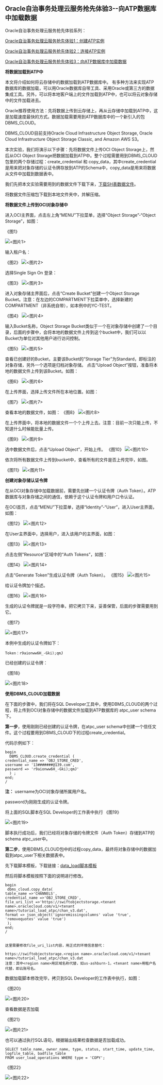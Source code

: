 ## Oracle自治事务处理云服务抢先体验3--向ATP数据库中加载数据


Oracle自治事务处理云服务抢先体验系列：

[Oracle自治事务处理云服务抢先体验1：创建ATP实例](https://github.com/cloud-is-coming/oraclecloud/blob/master/atp-get-started/atp-provisioning-1.md)

[Oracle自治事务处理云服务抢先体验2：连接ATP实例](https://github.com/cloud-is-coming/oraclecloud/blob/master/atp-get-started/atp-connecting-1.md)

[Oracle自治事务处理云服务抢先体验3：向ATP数据库中加载数据](https://github.com/cloud-is-coming/oraclecloud/blob/master/atp-get-started/atp-loading-1.md)

 

**将数据加载到ATP中**

本文将介绍如何将云存储中的数据加载到ATP数据库中。
有多种方法来实现ATP数据库的数据加载，可以用Oracle数据库自带工具、采用Oracle或第三方的数据集成工具。另外，可以将本地客户端上的文件加载到ATP中，也可以将云对象存储中的文件加载进去。

Oracle推荐使用方法：先将数据上传到云存储上，再从云存储中加载到ATP中，这是加载速度最快的方式。数据加载需要用到ATP数据库中的一个新引入的包DBMS_CLOUD。

DBMS_CLOUD目前支持Oracle Cloud Infrastructure Object Storage, Oracle Cloud Infrastructure Object Storage Classic, and Amazon AWS S3。

本次实验，我们将演示以下步骤：先将数据文件上传OCI Object Storage上，然后从OCI Object Storage把数据加载到ATP中。整个过程需要用到DBMS_CLOUD包里的两个存储过程：create_credential 和 copy_data，其中create_credential是用来把对象存储的认证令牌存放到ATP的Schema中，copy_data是用来将数据从文件中加载到数据表中。

我们先把本文实验需要用到的数据文件下载下来，[下载SH表数据文件](https://github.com/cloud-is-coming/oraclecloud/blob/master/atp-get-started/scripts/datafiles_for_SH_tables.zip)。

将数据文件压缩包下载到本地文件夹中，并解压缩。

**将数据文件上传到OCI对象存储中**


进入OCI主界面，点击左上角“MENU”下拉菜单，选择“Object Storage”-“Object Storage”，如图：

《图1》

![**<图片1>**](https://github.com/cloud-is-coming/oraclecloud/blob/master/atp-get-started/Loading/1.png)


输入租户名：

《图2》
![**<图片2>**](https://github.com/cloud-is-coming/oraclecloud/blob/master/atp-get-started/Loading/2.png)


选择Single Sign On 登录：

《图3》
![**<图片3>**](https://github.com/cloud-is-coming/oraclecloud/blob/master/atp-get-started/Loading/3.png)


进入对象存储主界面后，点击“Create Bucket”创建一个Object Storage Bucket。注意：在左边的COMPARTMENT下拉菜单中，选择新建的COMPARTMENT（非系统自带），如本例中的YC-TEST。

《图4》
![**<图片4>**](https://github.com/cloud-is-coming/oraclecloud/blob/master/atp-get-started/Loading/4.png)

输入Bucket名称，Object Storage Bucket类似于一个在对象存储中创建了一个目录，后面的步骤中，会将本地的数据文件上传到这个bucket中，我们可以以Bucket为单位对其他用户进行访问控制。

《图5》
![**<图片5>**](https://github.com/cloud-is-coming/oraclecloud/blob/master/atp-get-started/Loading/5.png)

查看已创建好的Bucket，主要该Bucket的“Storage Tier”为Standard，即标注的对象存储，另外一个选项是归档对象存储。 点击“Upload Object”按钮，准备将本地的数据文件上传到该Bucket。如图：

《图6》
![**<图片6>**](https://github.com/cloud-is-coming/oraclecloud/blob/master/atp-get-started/Loading/6.png)


在上传界面，选择上传文件所在本地位置。如图：

《图7》
![**<图片7>**](https://github.com/cloud-is-coming/oraclecloud/blob/master/atp-get-started/Loading/7.png)

查看本地的数据文件，如图：
《图8》
![**<图片8>**](https://github.com/cloud-is-coming/oraclecloud/blob/master/atp-get-started/Loading/8.png)

在上传界面中，将本地的数据文件一个个上传上去。注意：目前一次只能上传，不知道什么时候能批量上传。

《图9》
![**<图片9>**](https://github.com/cloud-is-coming/oraclecloud/blob/master/atp-get-started/Loading/9.png)

选中数据文件后，点击“Upload Object”，开始上传。
《图10》
![**<图片10>**](https://github.com/cloud-is-coming/oraclecloud/blob/master/atp-get-started/Loading/10.png)


依次将所有数据文件上传到bucket中，查看所有的文件是否上传完毕，如图。

《图11》
![**<图片11>**](https://github.com/cloud-is-coming/oraclecloud/blob/master/atp-get-started/Loading/11.png)



**创建对象存储认证令牌**

在从OCI对象存储中加载数据前，需要先创建一个认证令牌（Auth Token）。ATP数据库与对象存储之间的通信，依赖于这个认证令牌和用户口令认证。


在OCI首页，点击“MENU”下拉菜单，选择“Identity”-“User”，进入User主界面，如图：

《图12》
![**<图片12>**](https://github.com/cloud-is-coming/oraclecloud/blob/master/atp-get-started/Loading/12.png)

在User主界面中，选择用户，进入该用户的主界面，如图：

《图13》
![**<图片13>**](https://github.com/cloud-is-coming/oraclecloud/blob/master/atp-get-started/Loading/13.png)


点击左侧"Resource"区域中的“Auth Tokens”，如图：

《图14》
![**<图片14>**](https://github.com/cloud-is-coming/oraclecloud/blob/master/atp-get-started/Loading/14.png)

点击“Generate Token”生成认证令牌（Auth Token）。
《图15》
![**<图片15>**](https://github.com/cloud-is-coming/oraclecloud/blob/master/atp-get-started/Loading/15.png)

给认证令牌加个描述。

《图16》
![**<图片16>**](https://github.com/cloud-is-coming/oraclecloud/blob/master/atp-get-started/Loading/16.png)


生成的认证令牌就是一段字符串，把它拷贝下来，妥善保管，后面的步骤需要用到它。

《图17》

![**<图片17>**](https://github.com/cloud-is-coming/oraclecloud/blob/master/atp-get-started/Loading/17.png)



本例中生成的认证令牌如下：

	
	Token：r9aionww6H_-Gki);qmJ



已经创建的认证令牌：

《图18》

![**<图片18>**](https://github.com/cloud-is-coming/oraclecloud/blob/master/atp-get-started/Loading/18.png)




**使用DBMS_CLOUD加载数据**


在下面的步骤中，我们将在SQL Developer工具中，使用DBMS_CLOUD的两个过程，将上传到OCI对象存储中的数据文件加载到ATP数据库的 atpc_user schema下。

**第一步**，使用刚刚已经创建的认证令牌，在atpc_user schema中创建一个信任文件。这个过程要用到DBMS_CLOUD下的过程create_credential。

代码示例如下：


	begin
	  DBMS_CLOUD.create_credential (
	credential_name => 'OBJ_STORE_CRED',
	username => '13#######@139.com',
	password => 'r9aionww6H_-Gki);qmJ'
	  ) ;
	end;
	/

**注：**
username为OCI对象存储所属用户名。

password为刚刚生成的认证令牌。


将上面的SQL脚本在SQL Developer的工作表中执行
《图19》

![**<图片19>**](https://github.com/cloud-is-coming/oraclecloud/blob/master/atp-get-started/Loading/19.png)


脚本执行成功后，我们已经将对象存储的令牌文件（Auth Token）存储到ATP的schema atpc_user中。


**第二步**，使用DBMS_CLOUD包中的过程copy_data，最终将对象存储中的数据加载到atpc_user下相关数据表中。

先下载脚本模板，下载链接：[data_load脚本模板](https://github.com/cloud-is-coming/oraclecloud/blob/master/atp-get-started/scripts/data%20loading%20script.txt)

然后将脚本模板按照下面的说明进行修改。

	begin
	 dbms_cloud.copy_data(
	table_name =>'CHANNELS',
	credential_name =>'OBJ_STORE_CRED',
	file_uri_list =>'https://swiftobjectstorage.<tenant name>.oraclecloud.com/v1/<tenant name>/tutorial_load_atpc/chan_v3.dat',
	format => json_object('ignoremissingcolumns' value 'true', 'removequotes' value 'true')
	 );
	end;
	/


	这里需要修改file_uri_list内容，用正式的环境信息替代：

	https://swiftobjectstorage.<region name>.oraclecloud.com/v1/<tenant name>/tutorial_load_atpc/chan_v3.dat
	注意：其中<region name>用区域名称代替，如us-ashburn-1，<tenant name>用租户名代替，即云账号名。

数据加载脚本修改完毕，拷贝到SQL Developer的工作表中执行，如图：

《图20》

![**<图片20>**](https://github.com/cloud-is-coming/oraclecloud/blob/master/atp-get-started/Loading/20.png)




查看数据是否加载

《图21》

![**<图片21>**](https://github.com/cloud-is-coming/oraclecloud/blob/master/atp-get-started/Loading/21.png)




也可以通过执行SQL语句，根据输出结果检查数据是否加载成功。


	SELECT table_name, owner_name, type, status, start_time, update_time, 
	logfile_table, badfile_table 
	FROM user_load_operations WHERE type = 'COPY';
	

《图22》

![**<图片22>**](https://github.com/cloud-is-coming/oraclecloud/blob/master/atp-get-started/Loading/22.png)










